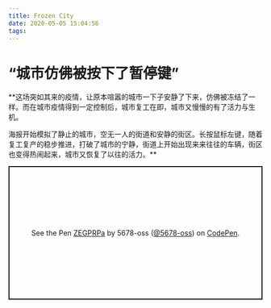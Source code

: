 ```yaml
---
title: Frozen City
date: 2020-05-05 15:04:56
tags:
---
```

# “城市仿佛被按下了暂停键”

**这场突如其来的疫情，让原本喧嚣的城市一下子安静了下来，仿佛被冻结了一样。而在城市疫情得到一定控制后，城市复工在即，城市又慢慢的有了活力与生机。

海报开始模拟了静止的城市，空无一人的街道和安静的街区。长按鼠标左键，随着复工复产的稳步推进，打破了城市的宁静，街道上开始出现来来往往的车辆，街区也变得热闹起来，城市又恢复了以往的活力。**

<p class="codepen" data-height="265" data-theme-id="light" data-default-tab="js,result" data-user="5678-oss" data-slug-hash="ZEGPRPa" style="height: 265px; box-sizing: border-box; display: flex; align-items: center; justify-content: center; border: 2px solid; margin: 1em 0; padding: 1em;" data-pen-title="ZEGPRPa">
  <span>See the Pen <a href="https://codepen.io/5678-oss/pen/ZEGPRPa">
  ZEGPRPa</a> by 5678-oss (<a href="https://codepen.io/5678-oss">@5678-oss</a>)
  on <a href="https://codepen.io">CodePen</a>.</span>
</p>
<script async src="https://static.codepen.io/assets/embed/ei.js"></script>

